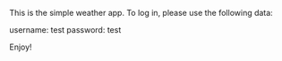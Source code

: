 This is the simple weather app. To log in, please use the following data:

username: test
password: test

Enjoy!
